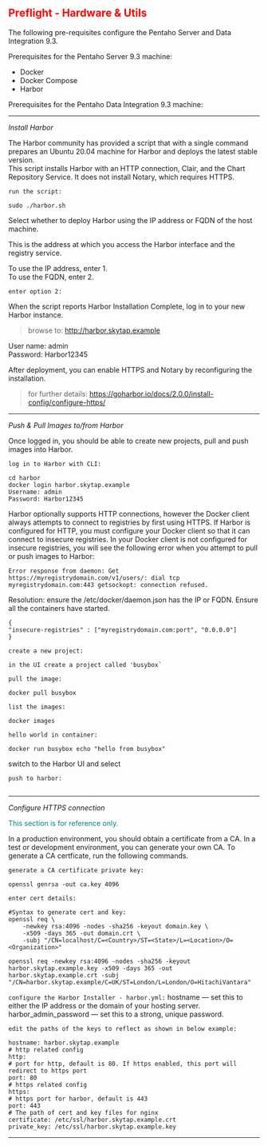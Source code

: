 ## <font color='red'>Preflight - Hardware & Utils</font>  

The following pre-requisites configure the Pentaho Server and Data Integration 9.3.

Prerequisites for the Pentaho Server 9.3 machine:
* Docker 
* Docker Compose
* Harbor

Prerequisites for the Pentaho Data Integration 9.3 machine:



---

<em>Install Harbor</em>  

The Harbor community has provided a script that with a single command prepares an Ubuntu 20.04 machine for Harbor and deploys the latest stable version.  
This script installs Harbor with an HTTP connection, Clair, and the Chart Repository Service. It does not install Notary, which requires HTTPS.  

``run the script:``
```
sudo ./harbor.sh
```
Select whether to deploy Harbor using the IP address or FQDN of the host machine.

This is the address at which you access the Harbor interface and the registry service.

To use the IP address, enter 1.  
To use the FQDN, enter 2.  

``enter option 2:``  

When the script reports Harbor Installation Complete, log in to your new Harbor instance.

  > browse to: http://harbor.skytap.example

User name: admin  
Password: Harbor12345  

After deployment, you can enable HTTPS and Notary by reconfiguring the installation. 

  > for further details: https://goharbor.io/docs/2.0.0/install-config/configure-https/

--- 

<em>Push & Pull Images to/from Harbor</em>

Once logged in, you should be able to create new projects, pull and push images into Harbor. 

``log in to Harbor with CLI:``
```
cd harbor
docker login harbor.skytap.example
Username: admin
Password: Harbor12345
```
Harbor optionally supports HTTP connections, however the Docker client always attempts to connect to registries by first using HTTPS. If Harbor is configured for HTTP, you must configure your Docker client so that it can connect to insecure registries. In your Docker client is not configured for insecure registries, you will see the following error when you attempt to pull or push images to Harbor:  

```Error response from daemon: Get https://myregistrydomain.com/v1/users/: dial tcp myregistrydomain.com:443 getsockopt: connection refused.```

Resolution: ensure the /etc/docker/daemon.json has the IP or FQDN. Ensure all the containers have started. 

```
{
"insecure-registries" : ["myregistrydomain.com:port", "0.0.0.0"]
}
```

``create a new project:``
```
in the UI create a project called 'busybox`
```
``pull the image:``
```
docker pull busybox
```
``list the images:``
```
docker images
```
``hello world in container:``
```
docker run busybox echo "hello from busybox"
```
switch to the Harbor UI and select 

``push to harbor:``
```

```

---

<em>Configure HTTPS connection</em>

<font color='teal'>This section is for reference only.</font>

In a production environment, you should obtain a certificate from a CA. In a test or development environment, you can generate your own CA. To generate a CA certficate, run the following commands.

``generate a CA certificate private key:``
```
openssl genrsa -out ca.key 4096
```
``enter cert details:``
```
#Syntax to generate cert and key: 
openssl req \
    -newkey rsa:4096 -nodes -sha256 -keyout domain.key \
    -x509 -days 365 -out domain.crt \
    -subj "/CN=localhost/C=<Country>/ST=<State>/L=<Location>/O=<Organization>"
```
```
openssl req -newkey rsa:4096 -nodes -sha256 -keyout harbor.skytap.example.key -x509 -days 365 -out harbor.skytap.example.crt -subj "/CN=harbor.skytap.example/C=UK/ST=London/L=London/O=HitachiVantara"
```
``configure the Harbor Installer - harbor.yml:``
hostname — set this to either the IP address or the domain of your hosting server.
harbor_admin_password — set this to a strong, unique password.

``edit the paths of the keys to reflect as shown in below example:``
```
hostname: harbor.skytap.example
# http related config
http:
# port for http, default is 80. If https enabled, this port will redirect to https port
port: 80
# https related config
https:
# https port for harbor, default is 443
port: 443
# The path of cert and key files for nginx
certificate: /etc/ssl/harbor.skytap.example.crt
private_key: /etc/ssl/harbor.skytap.example.key
```


---

